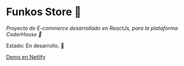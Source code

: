 # Funkos Store 🛒

*Proyecto de E-commerce desarrollado en ReactJs, para la plataforma CoderHouse 🚀* 

Estado: En desarrollo. 🧪

[Demo en Netlify](https://react-ch-ecommerce.netlify.app/)
